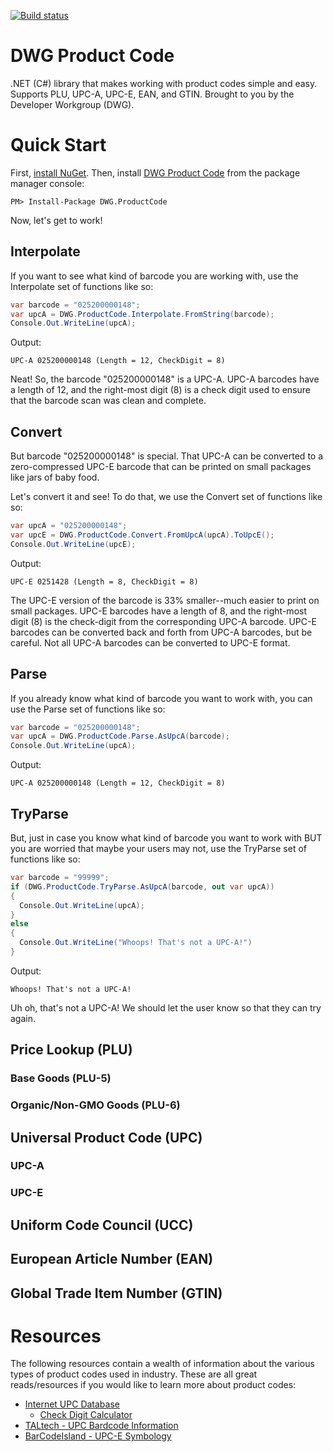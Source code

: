 [![Build status](https://ci.appveyor.com/api/projects/status/pf6x7pjg984fbbym?svg=true)](https://ci.appveyor.com/project/aescharfenberg/product-code)

# DWG Product Code

.NET (C#) library that makes working with product codes simple and easy. Supports PLU, UPC-A, UPC-E, EAN, and GTIN. Brought to you by the Developer Workgroup (DWG).

# Quick Start

First, [install NuGet](http://docs.nuget.org/docs/start-here/installing-nuget). Then, install [DWG Product Code](https://www.nuget.org/packages/DWG.ProductCode/) from the package manager console:

```
PM> Install-Package DWG.ProductCode
```

Now, let's get to work!

## Interpolate

If you want to see what kind of barcode you are working with, use the Interpolate set of functions like so:

```csharp
var barcode = "025200000148";
var upcA = DWG.ProductCode.Interpolate.FromString(barcode);
Console.Out.WriteLine(upcA);
```

Output:

```
UPC-A 025200000148 (Length = 12, CheckDigit = 8)
```

Neat! So, the barcode "025200000148" is a UPC-A. UPC-A barcodes have a length of 12, and the right-most digit (8) is a check digit used to ensure that the barcode scan was clean and complete.

## Convert

But barcode "025200000148" is special. That UPC-A can be converted to a zero-compressed UPC-E barcode that can be printed on small packages like jars of baby food.

Let's convert it and see! To do that, we use the Convert set of functions like so:

```csharp
var upcA = "025200000148";
var upcE = DWG.ProductCode.Convert.FromUpcA(upcA).ToUpcE();
Console.Out.WriteLine(upcE);
```

Output:

```
UPC-E 0251428 (Length = 8, CheckDigit = 8)
```

The UPC-E version of the barcode is 33% smaller--much easier to print on small packages. UPC-E barcodes have a length of 8, and the right-most digit (8) is the check-digit from the corresponding UPC-A barcode. UPC-E barcodes can be converted back and forth from UPC-A barcodes, but be careful. Not all UPC-A barcodes can be converted to UPC-E format.

## Parse

If you already know what kind of barcode you want to work with, you can use the Parse set of functions like so:

```csharp
var barcode = "025200000148";
var upcA = DWG.ProductCode.Parse.AsUpcA(barcode);
Console.Out.WriteLine(upcA);
```

Output:

```
UPC-A 025200000148 (Length = 12, CheckDigit = 8)
```

## TryParse

But, just in case you know what kind of barcode you want to work with BUT you are worried that maybe your users may not, use the TryParse set of functions like so:

```csharp
var barcode = "99999";
if (DWG.ProductCode.TryParse.AsUpcA(barcode, out var upcA))
{
  Console.Out.WriteLine(upcA);
}
else
{
  Console.Out.WriteLine("Whoops! That's not a UPC-A!")
}
```

Output:

```
Whoops! That's not a UPC-A!
```

Uh oh, that's not a UPC-A! We should let the user know so that they can try again.

## Price Lookup (PLU)

### Base Goods (PLU-5)

### Organic/Non-GMO Goods (PLU-6)

## Universal Product Code (UPC)

### UPC-A

### UPC-E

## Uniform Code Council (UCC)

## European Article Number (EAN)

## Global Trade Item Number (GTIN)

# Resources

The following resources contain a wealth of information about the various types of product codes used in industry. These are all great reads/resources if you would like to learn more about product codes:

* [Internet UPC Database](https://upcdatabase.com/)
  * [Check Digit Calculator](https://upcdatabase.com/checkdigit.asp)
* [TALtech - UPC Bardcode Information](https://www.taltech.com/barcodesoftware/symbologies/upc)
* [BarCodeIsland - UPC-E Symbology](http://www.barcodeisland.com/upce.phtml)
